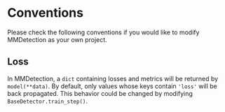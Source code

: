 # Conventions

Please check the following conventions if you would like to modify MMDetection as your own project.

## Loss
In MMDetection, a `dict` containing losses and metrics will be returned by `model(**data)`.
By default, only values whose keys contain `'loss'` will be back propagated.
This behavior could be changed by modifying ``BaseDetector.train_step()``.
